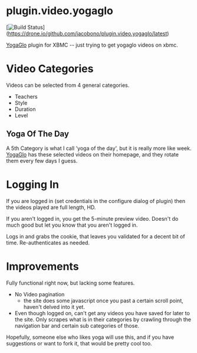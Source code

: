 plugin.video.yogaglo
====================

[![Build Status](https://drone.io/github.com/jacobono/plugin.video.yogaglo/status.png)]
(https://drone.io/github.com/jacobono/plugin.video.yogaglo/latest)

[YogaGlo](http://www.yogaglo.com) plugin for XBMC -- just trying to
get yogaglo videos on xbmc.

Video Categories
================

Videos can be selected from 4 general categories.

* Teachers
* Style
* Duration
* Level

## Yoga Of The Day ##

A 5th Category is what I call 'yoga of the day', but it is really more
like week. [YogaGlo](http://www.yogaglo.com) has these selected videos
on their homepage, and they rotate them every few days I guess.

Logging In
==========

If you are logged in (set credentials in the configure dialog of
plugin) then the videos played are full length, HD.

If you aren't logged in, you get the 5-minute preview video.  Doesn't
do much good but let you know that you aren't logged in.

Logs in and grabs the cookie, that leaves you validated for a decent
bit of time.  Re-authenticates as needed.

Improvements
============

Fully functional right now, but lacking some features.

* No Video pagination
  - the site does some javascript once you past a certain scroll
    point, haven't delved into it yet.
* Even though logged on, can't get any videos you have saved for later
  to the site.  Only scrapes what is in their categories by crawling
  through the navigation bar and certain sub categories of those.

Hopefully, someone else who likes yoga will use this, and if you have
suggestions or want to fork it, that would be pretty cool too.
